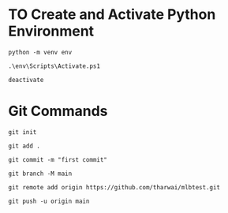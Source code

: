 # TO Create and Activate Python Environment
```
python -m venv env
```

```
.\env\Scripts\Activate.ps1
```

```
deactivate
```
# Git Commands
```
git init
```
```
git add .
```

```
git commit -m "first commit"
```

```
git branch -M main
```

```
git remote add origin https://github.com/tharwai/mlbtest.git
```

```
git push -u origin main
```